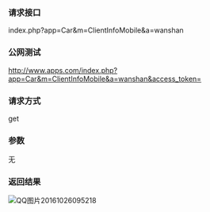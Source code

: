 ### **请求接口**
index.php?app=Car&m=ClientInfoMobile&a=wanshan


### **公网测试**
http://www.apps.com/index.php?app=Car&m=ClientInfoMobile&a=wanshan&access_token=

### **请求方式**
get


### **参数**
无 

### **返回结果**


![QQ图片20161026095218](http://192.168.1.240/uploads/ranmufei/apps/a5239f4328/QQ%E5%9B%BE%E7%89%8720161026095218.png)
